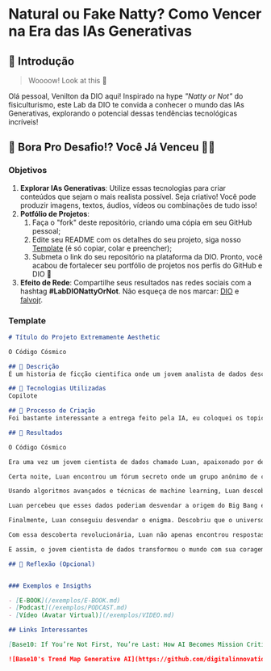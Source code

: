# Natural ou Fake Natty? Como Vencer na Era das IAs Generativas

## 🚀 Introdução

> Woooow! Look at this 👀

Olá pessoal, Venilton da DIO aqui! Inspirado na hype _"Natty or Not"_ do fisiculturismo, este Lab da DIO te convida a conhecer o mundo das IAs Generativas, explorando o potencial dessas tendências tecnológicas incríveis!

## 🎯 Bora Pro Desafio!? Você Já Venceu 💪🤓

### Objetivos

1. **Explorar IAs Generativas**: Utilize essas tecnologias para criar conteúdos que sejam o mais realista possível. Seja criativo! Você pode produzir imagens, textos, áudios, vídeos ou combinações de tudo isso!
1. **Potfólio de Projetos**:
    1. Faça o "fork" deste repositório, criando uma cópia em seu GitHub pessoal;
    2. Edite seu README com os detalhes do seu projeto, siga nosso [Template](#template) (é só copiar, colar e preencher);
    3. Submeta o link do seu repositório na plataforma da DIO. Pronto, você acabou de fortalecer seu portfólio de projetos nos perfis do GitHub e DIO 🚀
1. **Efeito de Rede**: Compartilhe seus resultados nas redes sociais com a hashtag **#LabDIONattyOrNot**. Não esqueça de nos marcar: [DIO](https://www.linkedin.com/school/dio-makethechange) e [falvojr](https://www.linkedin.com/in/falvojr).

### Template

```markdown
# Título do Projeto Extremamente Aesthetic

O Código Cósmico

## 📒 Descrição
É um historia de ficção cientifica onde um jovem analista de dados descobre segredos do universo na deep web

## 🤖 Tecnologias Utilizadas
Copilote

## 🧐 Processo de Criação
Foi bastante interessante a entrega feito pela IA, eu coloquei os topicos que queria abordado na historia e ela gerou de forma gradativa e bem fiel ao comando dado, entrento com o toque de criatividade dela. 

## 🚀 Resultados

O Código Cósmico

Era uma vez um jovem cientista de dados chamado Luan, apaixonado por descobrir os segredos mais profundos do universo. Em sua busca incessante por conhecimento, Luan decidiu explorar os cantos obscuros da deep web, um lugar onde poucos ousavam se aventurar, mas que ele acreditava estar repleto de informações valiosas.

Certa noite, Luan encontrou um fórum secreto onde um grupo anônimo de cientistas e hackers compartilhavam dados criptografados sobre a criação do universo. A curiosidade de Luan foi despertada, e ele começou a baixar e analisar esses dados, enfrentando inúmeros desafios técnicos e éticos no caminho.

Usando algoritmos avançados e técnicas de machine learning, Luan descobriu padrões intrigantes nos dados. Ele identificou uma série de sinais que pareciam codificar a essência da matéria e energia que compõem o universo. Entre esses sinais, havia uma assinatura matemática que sugeria uma espécie de "código-fonte" do cosmos.

Luan percebeu que esses dados poderiam desvendar a origem do Big Bang e responder às questões fundamentais sobre a natureza do tempo e do espaço. Ele dedicou meses a fio, trabalhando incansavelmente para decifrar o código. Conforme avançava, Luan enfrentou adversidades como ataques cibernéticos e tentativas de sabotagem, mas seu espírito indomável o manteve firme.

Finalmente, Luan conseguiu desvendar o enigma. Descobriu que o universo poderia ser uma simulação avançada, criada por uma inteligência desconhecida. Ele revelou que as leis da física eram, na verdade, algoritmos programados para gerar e sustentar a realidade que conhecemos.

Com essa descoberta revolucionária, Luan não apenas encontrou respostas para as perguntas mais antigas da humanidade, mas também abriu novas fronteiras para a ciência e a filosofia. Sua jornada pelo labirinto digital da deep web tornou-se uma lenda, inspirando gerações futuras a questionar a natureza da realidade e a explorar os mistérios do universo com coragem e criatividade.

E assim, o jovem cientista de dados transformou o mundo com sua coragem, inteligência e determinação, provando que os segredos mais profundos do cosmos podem ser desvendados por aqueles que ousam sonhar e buscar o desconhecido.

## 💭 Reflexão (Opcional)


### Exemplos e Insigths

- [E-BOOK](/exemplos/E-BOOK.md)
- [Podcast](/exemplos/PODCAST.md)
- [Vídeo (Avatar Virtual)](/exemplos/VIDEO.md)

## Links Interessantes

[Base10: If You’re Not First, You’re Last: How AI Becomes Mission Critical](https://base10.vc/post/generative-ai-mission-critical/)

![Base10's Trend Map Generative AI](https://github.com/digitalinnovationone/lab-natty-or-not/assets/730492/f4df26e8-f8f7-4419-8252-c69d73ea930c)
